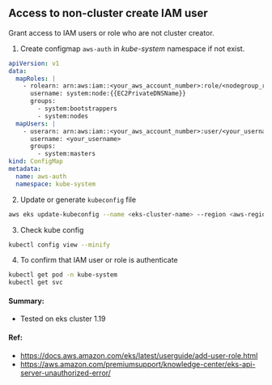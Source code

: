 ## Access to non-cluster create IAM user

Grant access to IAM users or role who are not cluster creator.

1. Create configmap `aws-auth` in *kube-system* namespace if not exist.
```yaml
apiVersion: v1
data:
  mapRoles: |
    - rolearn: arn:aws:iam::<your_aws_account_number>:role/<nodegroup_role_name>
      username: system:node:{{EC2PrivateDNSName}}
      groups:
        - system:bootstrappers
        - system:nodes
  mapUsers: |
    - userarn: arn:aws:iam::<your_aws_account_number>:user/<your_username>
      username: <your_username>
      groups:
        - system:masters
kind: ConfigMap
metadata:
  name: aws-auth
  namespace: kube-system
```

2. Update or generate `kubeconfig` file
```bash
aws eks update-kubeconfig --name <eks-cluster-name> --region <aws-region>
```

3. Check kube config
```bash
kubectl config view --minify
```

4. To confirm that IAM user or role is authenticate
```bash
kubectl get pod -n kube-system
kubectl get svc
```

#### Summary:
+ Tested on eks cluster 1.19

#### Ref:
+ https://docs.aws.amazon.com/eks/latest/userguide/add-user-role.html
+ https://aws.amazon.com/premiumsupport/knowledge-center/eks-api-server-unauthorized-error/